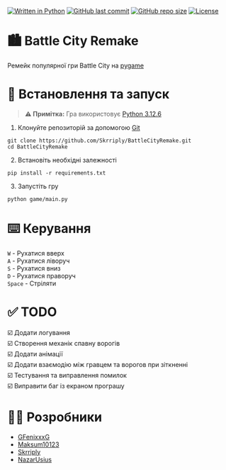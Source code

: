 [![Written in Python](https://img.shields.io/badge/Written%20in-Python-blue?style=for-the-badge&logo=python)](https://github.com/Skrriply/BattleCityRemake)
[![GitHub last commit](https://img.shields.io/github/last-commit/Skrriply/BattleCityRemake?style=for-the-badge)](https://github.com/Skrriply/BattleCityRemake)
[![GitHub repo size](https://img.shields.io/github/repo-size/Skrriply/BattleCityRemake?style=for-the-badge)](https://github.com/Skrriply/BattleCityRemake)
[![License](https://img.shields.io/github/license/Skrriply/BattleCityRemake?style=for-the-badge)](https://github.com/Skrriply/BattleCityRemake/blob/main/LICENSE)

# 🏙️ Battle City Remake

Ремейк популярної гри Battle City на [pygame](https://www.pygame.org/news)

# 🚀 Встановлення та запуск

> **⚠️ Примітка:** Гра використовує [Python 3.12.6](https://www.python.org/downloads/)

1. Клонуйте репозиторій за допомогою [Git](https://git-scm.com/)

```
git clone https://github.com/Skrriply/BattleCityRemake.git
cd BattleCityRemake
```

2. Встановіть необхідні залежності

```
pip install -r requirements.txt
```

3. Запустіть гру

```
python game/main.py
```

# ⌨️ Керування

`W` - Рухатися вверх
</br>
`A` - Рухатися ліворуч
</br>
`S` - Рухатися вниз
</br>
`D` - Рухатися праворуч
</br>
`Space` - Стріляти

# ✅ TODO

☑️ Додати логування
</br>
☑️ Створення механік спавну ворогів
</br>
☑️ Додати анімації
</br>
☑️ Додати взаємодію між гравцем та ворогов при зіткненні
</br>
☑️ Тестування та виправлення помилок
</br>
☑️ Виправити баг із екраном програшу

# 🧑‍💻 Розробники

- [GFenixxxG](https://github.com/GFenixxxG)
- [Maksum10123](https://github.com/Maksum10123)
- [Skrriply](https://github.com/Skrriply)
- [NazarUsius](https://github.com/NazarUsius)
